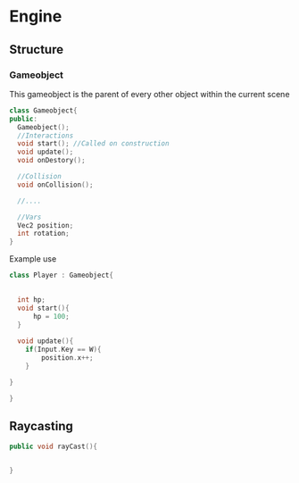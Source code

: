 # Engine

## Structure
### Gameobject
This gameobject is the parent of every other object within the current scene

```c++
class Gameobject{
public:
  Gameobject();
  //Interactions
  void start(); //Called on construction
  void update();
  void onDestory();

  //Collision
  void onCollision();

  //....

  //Vars
  Vec2 position;
  int rotation;
}
```

Example use
```c++
class Player : Gameobject{

  
  int hp;
  void start(){
      hp = 100;
  }
  
  void update(){
    if(Input.Key == W){
        position.x++;
    }

}

}
```

## Raycasting

```c++
public void rayCast(){


}
```

